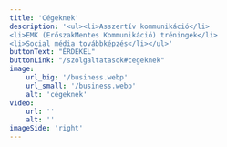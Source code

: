 ```yaml
---
title: 'Cégeknek'
description: '<ul><li>Asszertív kommunikáció</li>
<li>EMK (ErőszakMentes Kommunikáció) tréningek</li>
<li>Social média továbbképzés</li></ul>'
buttonText: "ÉRDEKEL"
buttonLink: "/szolgaltatasok#cegeknek"
image: 
    url_big: '/business.webp'
    url_small: '/business.webp'
    alt: 'cégeknek'
video:
    url: ''
    alt: ''
imageSide: 'right'
---
```



